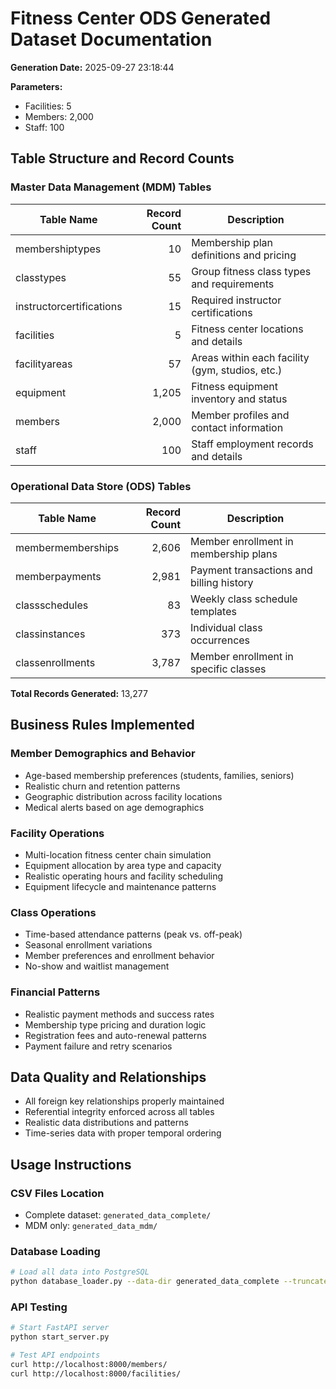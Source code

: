 # Fitness Center ODS Generated Dataset Documentation

**Generation Date:** 2025-09-27 23:18:44

**Parameters:**
- Facilities: 5
- Members: 2,000
- Staff: 100

## Table Structure and Record Counts

### Master Data Management (MDM) Tables

| Table Name | Record Count | Description |
|------------|-------------:|-------------|
| membershiptypes | 10 | Membership plan definitions and pricing |
| classtypes | 55 | Group fitness class types and requirements |
| instructorcertifications | 15 | Required instructor certifications |
| facilities | 5 | Fitness center locations and details |
| facilityareas | 57 | Areas within each facility (gym, studios, etc.) |
| equipment | 1,205 | Fitness equipment inventory and status |
| members | 2,000 | Member profiles and contact information |
| staff | 100 | Staff employment records and details |

### Operational Data Store (ODS) Tables

| Table Name | Record Count | Description |
|------------|-------------:|-------------|
| membermemberships | 2,606 | Member enrollment in membership plans |
| memberpayments | 2,981 | Payment transactions and billing history |
| classschedules | 83 | Weekly class schedule templates |
| classinstances | 373 | Individual class occurrences |
| classenrollments | 3,787 | Member enrollment in specific classes |

**Total Records Generated:** 13,277

## Business Rules Implemented

### Member Demographics and Behavior
- Age-based membership preferences (students, families, seniors)
- Realistic churn and retention patterns
- Geographic distribution across facility locations
- Medical alerts based on age demographics

### Facility Operations
- Multi-location fitness center chain simulation
- Equipment allocation by area type and capacity
- Realistic operating hours and facility scheduling
- Equipment lifecycle and maintenance patterns

### Class Operations
- Time-based attendance patterns (peak vs. off-peak)
- Seasonal enrollment variations
- Member preferences and enrollment behavior
- No-show and waitlist management

### Financial Patterns
- Realistic payment methods and success rates
- Membership type pricing and duration logic
- Registration fees and auto-renewal patterns
- Payment failure and retry scenarios

## Data Quality and Relationships

- All foreign key relationships properly maintained
- Referential integrity enforced across all tables
- Realistic data distributions and patterns
- Time-series data with proper temporal ordering

## Usage Instructions

### CSV Files Location
- Complete dataset: `generated_data_complete/`
- MDM only: `generated_data_mdm/`

### Database Loading
```bash
# Load all data into PostgreSQL
python database_loader.py --data-dir generated_data_complete --truncate
```

### API Testing
```bash
# Start FastAPI server
python start_server.py

# Test API endpoints
curl http://localhost:8000/members/
curl http://localhost:8000/facilities/
```
